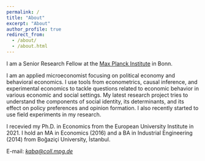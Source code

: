 ```yaml
---
permalink: /
title: "About"
excerpt: "About"
author_profile: true
redirect_from: 
  - /about/
  - /about.html
---
```


I am a Senior Research Fellow at the [Max Planck Institute](https://www.coll.mpg.de/) in Bonn.

I am an applied microeconomist focusing on political economy and behavioral economics. I use tools from econometrics, causal inference, and experimental economics to tackle questions related to economic behavior in various economic and social settings. My latest research project tries to understand the components of social identity, its determinants, and its effect on policy preferences and opinion formation. I also recently started to use field experiments in my research.

I recevied my Ph.D. in Economics from the European University Institute in 2021. I hold an MA in Economics (2016) and a BA in Industrial Engineering (2014) from Boğaziçi University, İstanbul.

E-mail: *kaba@coll.mpg.de*

